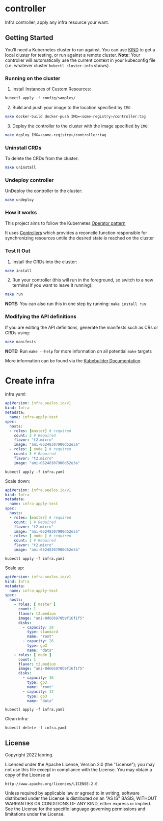 # controller

Infra controller, apply any infra resource your want.

## Getting Started
You’ll need a Kubernetes cluster to run against. You can use [KIND](https://sigs.k8s.io/kind) to get a local cluster for testing, or run against a remote cluster.
**Note:** Your controller will automatically use the current context in your kubeconfig file (i.e. whatever cluster `kubectl cluster-info` shows).

### Running on the cluster
1. Install Instances of Custom Resources:

```sh
kubectl apply -f config/samples/
```

2. Build and push your image to the location specified by `IMG`:
	
```sh
make docker-build docker-push IMG=<some-registry>/controller:tag
```
	
3. Deploy the controller to the cluster with the image specified by `IMG`:

```sh
make deploy IMG=<some-registry>/controller:tag
```

### Uninstall CRDs
To delete the CRDs from the cluster:

```sh
make uninstall
```

### Undeploy controller
UnDeploy the controller to the cluster:

```sh
make undeploy
```

### How it works
This project aims to follow the Kubernetes [Operator pattern](https://kubernetes.io/docs/concepts/extend-kubernetes/operator/)

It uses [Controllers](https://kubernetes.io/docs/concepts/architecture/controller/) 
which provides a reconcile function responsible for synchronizing resources untile the desired state is reached on the cluster 

### Test It Out
1. Install the CRDs into the cluster:

```sh
make install
```

2. Run your controller (this will run in the foreground, so switch to a new terminal if you want to leave it running):

```sh
make run
```

**NOTE:** You can also run this in one step by running: `make install run`

### Modifying the API definitions
If you are editing the API definitions, generate the manifests such as CRs or CRDs using:

```sh
make manifests
```

**NOTE:** Run `make --help` for more information on all potential `make` targets

More information can be found via the [Kubebuilder Documentation](https://book.kubebuilder.io/introduction.html)

# Create infra

infra.yaml: 

```yaml
apiVersion: infra.sealos.io/v1
kind: Infra
metadata:
  name: infra-apply-test
spec:
  hosts:
  - roles: [master] # required
    count: 3 # Required
    flavor: "t2.micro"
    image: "ami-05248307900d52e3a"
  - roles: [ node ] # required
    count: 3 # Required
    flavor: "t2.micro"
    image: "ami-05248307900d52e3a"
```

```shell
kubectl apply -f infra.yaml
```

Scale down:

```yaml
apiVersion: infra.sealos.io/v1
kind: Infra
metadata:
  name: infra-apply-test
spec:
  hosts:
  - roles: [master] # required
    count: 1 # Required
    flavor: "t2.micro"
    image: "ami-05248307900d52e3a"
  - roles: [ node ] # required
    count: 1 # Required
    flavor: "t2.micro"
    image: "ami-05248307900d52e3a"
```

```shell
kubectl apply -f infra.yaml
```

Scale up:

```yaml
apiVersion: infra.sealos.io/v1
kind: Infra
metadata:
  name: infra-apply-test
spec:
  hosts:
    - roles: [ master ]
      count: 1
      flavor: t2.medium
      image: "ami-0d66b970b9f16f1f5"
      disks:
        - capacity: 28
          type: standard
          name: "root"
        - capacity: 26
          type: gp3
          name: "data"
    - roles: [ node ]
      count: 1
      flavor: t2.medium
      image: "ami-0d66b970b9f16f1f5"
      disks:
        - capacity: 16
          type: gp3
          name: "root"
        - capacity: 12
          type: gp3
          name: "data"
```

```shell
kubectl apply -f infra.yaml
```

Clean infra:

```shell
kubectl delete -f infra.yaml
```

## License

Copyright 2022 labring.

Licensed under the Apache License, Version 2.0 (the "License");
you may not use this file except in compliance with the License.
You may obtain a copy of the License at

    http://www.apache.org/licenses/LICENSE-2.0

Unless required by applicable law or agreed to in writing, software
distributed under the License is distributed on an "AS IS" BASIS,
WITHOUT WARRANTIES OR CONDITIONS OF ANY KIND, either express or implied.
See the License for the specific language governing permissions and
limitations under the License.

